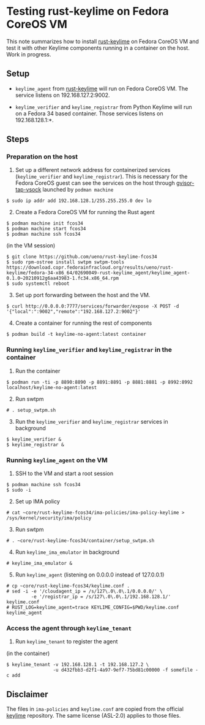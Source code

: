 # Testing rust-keylime on Fedora CoreOS VM

This note summarizes how to install [rust-keylime] on Fedora CoreOS VM
and test it with other Keylime components running in a container on
the host.  Work in progress.

## Setup

- `keylime_agent` from [rust-keylime] will run on Fedora CoreOS VM.
  The service listens on 192.168.127.2:9002.

- `keylime_verifier` and `keylime_registrar` from Python Keylime will
  run on a Fedora 34 based container.  Those services listens on
  192.168.128.1:*.

## Steps

### Preparation on the host

1. Set up a different network address for containerized services
   (`keylime_verifier` and `keylime_registrar`). This is necessary for
   the Fedora CoreOS guest can see the services on the host through
   [gvisor-tap-vsock] launched by `podman machine`

```console
$ sudo ip addr add 192.168.128.1/255.255.255.0 dev lo
```

2. Create a Fedora CoreOS VM for running the Rust agent

```console
$ podman machine init fcos34
$ podman machine start fcos34
$ podman machine ssh fcos34
```

(in the VM session)

```console
$ git clone https://github.com/ueno/rust-keylime-fcos34
$ sudo rpm-ostree install swtpm swtpm-tools https://download.copr.fedorainfracloud.org/results/ueno/rust-keylime/fedora-34-x86_64/02690049-rust-keylime_agent/keylime_agent-0.1.0~20210912g6aa43983-1.fc34.x86_64.rpm
$ sudo systemctl reboot
```

3. Set up port forwarding between the host and the VM.

```console
$ curl http://0.0.0.0:7777/services/forwarder/expose -X POST -d '{"local":":9002","remote":"192.168.127.2:9002"}'
```

4. Create a container for running the rest of components

```console
$ podman build -t keylime-no-agent:latest container
```

### Running `keylime_verifier` and `keylime_registrar` in the container

1. Run the container

```console
$ podman run -ti -p 8890:8890 -p 8891:8891 -p 8881:8881 -p 8992:8992 localhost/keylime-no-agent:latest
```

2. Run swtpm

```console
# . setup_swtpm.sh
```

3. Run the `keylime_verifier` and `keylime_registrar` services in background

```console
$ keylime_verifier &
$ keylime_registrar &
```

### Running `keylime_agent` on the VM

1. SSH to the VM and start a root session

```console
$ podman machine ssh fcos34
$ sudo -i
```

2. Set up IMA policy

```console
# cat ~core/rust-keylime-fcos34/ima-policies/ima-policy-keylime > /sys/kernel/security/ima/policy
```

3. Run swtpm

```console
# . ~core/rust-keylime-fcos34/container/setup_swtpm.sh
```

4. Run `keylime_ima_emulator` in background

```console
# keylime_ima_emulator &
```

5. Run `keylime_agent` (listening on 0.0.0.0 instead of 127.0.0.1)

```console
# cp ~core/rust-keylime-fcos34/keylime.conf .
# sed -i -e '/cloudagent_ip = /s/127\.0\.0\.1/0.0.0.0/' \
		 -e '/registrar_ip = /s/127\.0\.0\.1/192.168.128.1/' keylime.conf
# RUST_LOG=keylime_agent=trace KEYLIME_CONFIG=$PWD/keylime.conf keylime_agent
```

### Access the agent through `keylime_tenant`

1. Run `keylime_tenant` to register the agent

(in the container)

```console
$ keylime_tenant -v 192.168.128.1 -t 192.168.127.2 \
                 -u d432fbb3-d2f1-4a97-9ef7-75bd81c00000 -f somefile -c add
```

## Disclaimer

The files in `ima-policies` and `keylime.conf` are copied from the
official [keylime] repository.  The same license (ASL-2.0) applies to
those files.

[gvisor-tap-vsock]: https://github.com/containers/gvisor-tap-vsock
[rust-keylime]: https://github.com/keylime/rust-keylime
[keylime]: https://github.com/keylime/keylime

